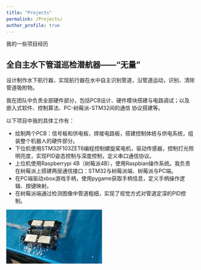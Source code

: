 ```yaml
---
title: "Projects"
permalink: /Projects/
author_profile: true
---
```


我的一些项目经历

## 全自主水下管道巡检潜航器——“无量”

设计制作水下航行器，实现航行器在水中自主识别管道，沿管道运动，识别、清除管道吸附物。

我在团队中负责全部硬件部分，包括PCB设计、硬件模块搭建与电路调试；以及嵌入式软件、控制算法、PC-树莓派-STM32间的通信 协议搭建等。

以下项目中我的具体工作有：

- 绘制两个PCB：信号板和供电板，焊接电路板，搭建控制体统与供电系统，组装整个机器人的硬件部分。
- 下位机使用STM32F103ZET6编程控制螺旋桨电机，驱动传感器，控制灯光照明亮度，实现PID姿态控制与深度控制，定义串口通信协议。
- 上位机使用Raspberrypi 4B（树莓派4B），使用Raspbian操作系统。我负责在树莓派上搭建两层通信接口：STM32与树莓派端、树莓派与PC端。
- 在PC端驱动xbox游戏手柄，使用pygame获取手柄信息，定义手柄操作逻辑、按键映射。
- 在树莓派端通过检测图像中管道粗细，实现了视觉方式对管道定深的PID控制。

<img src="pic1.jpg" style="zoom:25%;" />